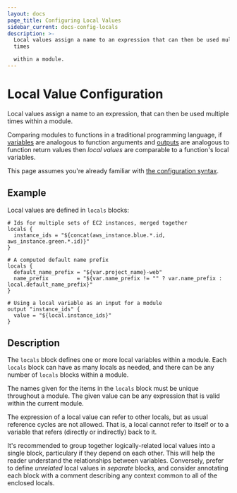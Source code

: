 ```yaml
---
layout: docs
page_title: Configuring Local Values
sidebar_current: docs-config-locals
description: >-
  Local values assign a name to an expression that can then be used multiple
  times

  within a module.
---
```


# Local Value Configuration

Local values assign a name to an expression, that can then be used multiple times within a module.

Comparing modules to functions in a traditional programming language, if [variables](./variables.html) are analogous to function arguments and [outputs](./outputs.html) are analogous to function return values then _local values_ are comparable to a function's local variables.

This page assumes you're already familiar with [the configuration syntax](/docs/configuration/syntax.html).

## Example

Local values are defined in `locals` blocks:

```hcl
# Ids for multiple sets of EC2 instances, merged together
locals {
  instance_ids = "${concat(aws_instance.blue.*.id, aws_instance.green.*.id)}"
}

# A computed default name prefix
locals {
  default_name_prefix = "${var.project_name}-web"
  name_prefix         = "${var.name_prefix != "" ? var.name_prefix : local.default_name_prefix}"
}

# Using a local variable as an input for a module
output "instance_ids" {
  value = "${local.instance_ids}"
}
```

## Description

The `locals` block defines one or more local variables within a module. Each `locals` block can have as many locals as needed, and there can be any number of `locals` blocks within a module.

The names given for the items in the `locals` block must be unique throughout a module. The given value can be any expression that is valid within the current module.

The expression of a local value can refer to other locals, but as usual reference cycles are not allowed. That is, a local cannot refer to itself or to a variable that refers (directly or indirectly) back to it.

It's recommended to group together logically-related local values into a single block, particulary if they depend on each other. This will help the reader understand the relationships between variables. Conversely, prefer to define _unrelated_ local values in _separate_ blocks, and consider annotating each block with a comment describing any context common to all of the enclosed locals.

